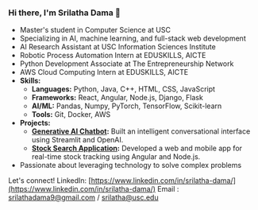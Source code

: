 ### Hi there, I'm Srilatha Dama 👋

- Master's student in Computer Science at USC
- Specializing in AI, machine learning, and full-stack web development
- AI Research Assistant at USC Information Sciences Institute
- Robotic Process Automation Intern at EDUSKILLS, AICTE
- Python Development Associate at The Entrepreneurship Network
- AWS Cloud Computing Intern at EDUSKILLS, AICTE
- **Skills:**
  - **Languages:** Python, Java, C++, HTML, CSS, JavaScript
  - **Frameworks:** React, Angular, Node.js, Django, Flask
  - **AI/ML:** Pandas, Numpy, PyTorch, TensorFlow, Scikit-learn
  - **Tools:** Git, Docker, AWS
- **Projects:**
  - **[Generative AI Chatbot](https://github.com/SrilathaDama/Chatbot):** Built an intelligent conversational interface using Streamlit and OpenAI.
  - **[Stock Search Application](https://youtu.be/iSWFWgOraoA):** Developed a web and mobile app for real-time stock tracking using Angular and Node.js.
- Passionate about leveraging technology to solve complex problems

Let's connect!
LinkedIn: [https://www.linkedin.com/in/srilatha-dama/](https://www.linkedin.com/in/srilatha-dama/)
Email : [srilathadama9@gmail.com](url) / [srilatha@usc.edu](url)


<!--
**SrilathaDama/SrilathaDama** is a ✨ _special_ ✨ repository because its `README.md` (this file) appears on your GitHub profile.

Here are some ideas to get you started:

- 🔭 I’m currently working on ...
- 🌱 I’m currently learning ...
- 👯 I’m looking to collaborate on ...
- 🤔 I’m looking for help with ...
- 💬 Ask me about ...
- 📫 How to reach me: ...
- 😄 Pronouns: ...
- ⚡ Fun fact: ...
-->
